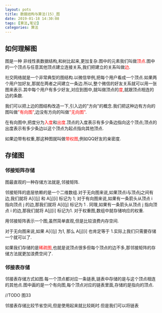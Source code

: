 ```yaml
---
layout: pots
title: 数据结构与算法(15)_图
date: 2019-01-18 14:30:08
tags: [算法,笔记]
categories: 算法
---
```

## 如何理解图
图是一种 非线性表数据结构,和树比起来,更加复杂.图中的元素我们叫做<font color=red>顶点</font>.图中的一个顶点与任意其他顶点建立连接关系,我们把建立的关系叫做<font color=red>边</font>.

社交网络就是一个非常典型的图结构.以微信举例,把每个用户看成一个顶点.如果两个用户加好友,那就在两者之间建立一条边.所以,整个微信的好友关系就可以用一张图来表示.其中每个用户有多少好友,对应到图中,就叫做顶点的<font color=red>度</font>,就跟顶点相连的边的条数.

我们可以把上边的图结构改造一下,引入边的"方向"的概念.我们把这种边有方向的图叫做<font color=red>"有向图"</font>,边没有方向的叫做<font color=red>"无向图"</font>.

在有向图中,把度分为<font color=red>入度</font>和<font color=red>出度</font>.顶点的入度表示有多少条边指向这个顶点;顶点的出度表示有多少条边以这个顶点为起点指向其他顶点.

如果边带有权重,那这种图就叫做<font color=red>带权图</font>,例如QQ好友的亲密度.

## 存储图
### 邻接矩阵存储
图最直观的一种存储方法就是,邻接矩阵.

邻接矩阵的底层依赖的是一个二维数组.对于无向图来说,如果顶点i与顶点j之间有边,我们就将 A[i][j] 和 A[j][i] 标记为 1; 对于有向图来说,如果有一条箭头从顶点 i 指向顶点 j 的边,那我们就将 A[i][j] 标记为 1 . 同理,如果有一条箭头从顶点 j 指向顶点 i 的边,那我们就将 A[j][i] 标记为1. 对于权重图,数组中就存储响应的权重.

用邻接矩阵表示一个图,虽然简单直观,但是比较浪费内存空间.

对于无向图来说,如果 A[i][j] 为1, 那么 A[j][i] 也肯定等于 1.实际上我们只需要存储一个就可以了.

如果我们存储的是<font color=red>稀疏图</font>,也就是说顶点很多但每个顶点的边不多,那邻接矩阵的存储方法就更加浪费空间了.

### 邻接表存储

邻接表存储方式如图.每一个顶点都对应一条链表,链表中存储的是与这个顶点相连的其他点.图中画的是一个有向图,每个顶点对应的链表里面,存储的是指向的顶点.

//TODO 图33

邻接表存储比较节省空间,但是使用起来就比较耗时.但是我们可以将链表






